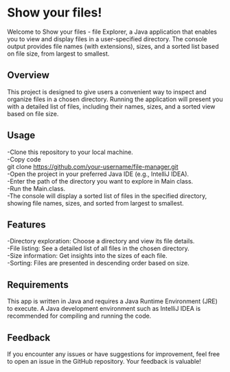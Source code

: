 # Show your files!
Welcome to Show your files - file Explorer, a Java application that enables you to view and display files in a user-specified directory. The console output provides file names (with extensions), sizes, and a sorted list based on file size, from largest to smallest.

## Overview
This project is designed to give users a convenient way to inspect and organize files in a chosen directory. Running the application will present you with a detailed list of files, including their names, sizes, and a sorted view based on file size.

## Usage
-Clone this repository to your local machine.<br>
-Copy code<br>
git clone https://github.com/your-username/file-manager.git<br>
-Open the project in your preferred Java IDE (e.g., IntelliJ IDEA).<br>
-Enter the path of the directory you want to explore in Main class.<br>
-Run the Main.class.<br>
-The console will display a sorted list of files in the specified directory, showing file names, sizes, and sorted from largest to smallest.<br>

## Features
-Directory exploration: Choose a directory and view its file details.<br>
-File listing: See a detailed list of all files in the chosen directory.<br>
-Size information: Get insights into the sizes of each file.<br>
-Sorting: Files are presented in descending order based on size.<br>

## Requirements
This app is written in Java and requires a Java Runtime Environment (JRE) to execute. A Java development environment such as IntelliJ IDEA is recommended for compiling and running the code.

## Feedback
If you encounter any issues or have suggestions for improvement, feel free to open an issue in the GitHub repository. Your feedback is valuable!
